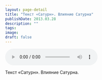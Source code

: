 ```yaml
---
layout: page-detail
title: "Текст «Сатурн». Влияние Сатурна"
publishDate: 2013.03.28
description: ""
tags:
image:
draft: false
---
```


<audio title="2013.03.28 - Текст «Сатурн». Влияние Сатурна.mp3" src="/upload/iblock/72d/72da4fdd0c5f960d30fbdcfa9afc7f5e.mp3" controls=""></audio>

 Текст «Сатурн». Влияние Сатурна. 

  
